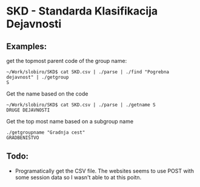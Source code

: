 SKD - Standarda Klasifikacija Dejavnosti
========================================

Examples:
--------

get the topmost parent code of the group name:

	~/Work/slobiro/SKD$ cat SKD.csv | ./parse | ./find "Pogrebna dejavnost" | ./getgroup
	S

Get the name based on the code

	~/Work/slobiro/SKD$ cat SKD.csv | ./parse | ./getname S
	DRUGE DEJAVNOSTI

Get the top most name based on a subgroup name

	./getgroupname "Gradnja cest"
	GRADBENIŠTVO


Todo:
-----

* Programatically get the CSV file. The websites seems to use POST with some session data so I wasn't able to at this poitn.